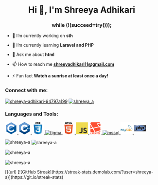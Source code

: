 <h1 align="center">Hi 👋, I'm Shreeya Adhikari</h1>
<h3 align="center">while (!(succeed=try()));</h3>

- 🔭 I’m currently working on **sth**

- 🌱 I’m currently learning **Laravel and PHP**

- 💬 Ask me about **html**

- 📫 How to reach me **shreeyadhikari11@gmail.com**

- ⚡ Fun fact **Watch a sunrise at least once a day!**

<h3 align="left">Connect with me:</h3>
<p align="left">
<a href="https://linkedin.com/in/shreeya-adhikari-94797a199" target="blank"><img align="center" src="https://raw.githubusercontent.com/rahuldkjain/github-profile-readme-generator/master/src/images/icons/Social/linked-in-alt.svg" alt="shreeya-adhikari-94797a199" height="30" width="40" /></a>
<a href="https://instagram.com/shreeya_a" target="blank"><img align="center" src="https://raw.githubusercontent.com/rahuldkjain/github-profile-readme-generator/master/src/images/icons/Social/instagram.svg" alt="shreeya_a" height="30" width="40" /></a>
</p>

<h3 align="left">Languages and Tools:</h3>
<p align="left"> <a href="https://www.cprogramming.com/" target="_blank" rel="noreferrer"> <img src="https://raw.githubusercontent.com/devicons/devicon/master/icons/c/c-original.svg" alt="c" width="40" height="40"/> </a> <a href="https://www.w3schools.com/cpp/" target="_blank" rel="noreferrer"> <img src="https://raw.githubusercontent.com/devicons/devicon/master/icons/cplusplus/cplusplus-original.svg" alt="cplusplus" width="40" height="40"/> </a> <a href="https://www.w3schools.com/css/" target="_blank" rel="noreferrer"> <img src="https://raw.githubusercontent.com/devicons/devicon/master/icons/css3/css3-original-wordmark.svg" alt="css3" width="40" height="40"/> </a> <a href="https://www.figma.com/" target="_blank" rel="noreferrer"> <img src="https://www.vectorlogo.zone/logos/figma/figma-icon.svg" alt="figma" width="40" height="40"/> </a> <a href="https://www.w3.org/html/" target="_blank" rel="noreferrer"> <img src="https://raw.githubusercontent.com/devicons/devicon/master/icons/html5/html5-original-wordmark.svg" alt="html5" width="40" height="40"/> </a> <a href="https://developer.mozilla.org/en-US/docs/Web/JavaScript" target="_blank" rel="noreferrer"> <img src="https://raw.githubusercontent.com/devicons/devicon/master/icons/javascript/javascript-original.svg" alt="javascript" width="40" height="40"/> </a> <a href="https://laravel.com/" target="_blank" rel="noreferrer"> <img src="https://raw.githubusercontent.com/devicons/devicon/master/icons/laravel/laravel-plain-wordmark.svg" alt="laravel" width="40" height="40"/> </a> <a href="https://www.microsoft.com/en-us/sql-server" target="_blank" rel="noreferrer"> <img src="https://www.svgrepo.com/show/303229/microsoft-sql-server-logo.svg" alt="mssql" width="40" height="40"/> </a> <a href="https://www.mysql.com/" target="_blank" rel="noreferrer"> <img src="https://raw.githubusercontent.com/devicons/devicon/master/icons/mysql/mysql-original-wordmark.svg" alt="mysql" width="40" height="40"/> </a> <a href="https://www.php.net" target="_blank" rel="noreferrer"> <img src="https://raw.githubusercontent.com/devicons/devicon/master/icons/php/php-original.svg" alt="php" width="40" height="40"/> </a> </p>

<p><img align="left" src="https://github-readme-stats.vercel.app/api/top-langs?username=shreeya-a&show_icons=true&locale=en&layout=compact" alt="shreeya-a" /></p>

<p>&nbsp;<img align="center" src="https://github-readme-stats.vercel.app/api?username=shreeya-a&show_icons=true&locale=en" alt="shreeya-a" /></p>

<p><img align="center" src="https://github-readme-streak-stats.herokuapp.com/?user=shreeya-a&" alt="shreeya-a" /></p>
<p><img align="center" src="https://github-readme-streak-stats.herokuapp.com/?user=shreeya-a&" alt="shreeya-a" /></p>[](url)
[![GitHub Streak](https://streak-stats.demolab.com/?user=shreeya-a)](https://git.io/streak-stats)

